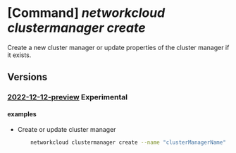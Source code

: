 # [Command] _networkcloud clustermanager create_

Create a new cluster manager or update properties of the cluster manager if it exists.

## Versions

### [2022-12-12-preview](/Resources/mgmt-plane/L3N1YnNjcmlwdGlvbnMve30vcmVzb3VyY2Vncm91cHMve30vcHJvdmlkZXJzL21pY3Jvc29mdC5uZXR3b3JrY2xvdWQvY2x1c3Rlcm1hbmFnZXJzL3t9/2022-12-12-preview.xml) **Experimental**

<!-- mgmt-plane /subscriptions/{}/resourcegroups/{}/providers/microsoft.networkcloud/clustermanagers/{} 2022-12-12-preview -->

#### examples

- Create or update cluster manager
    ```bash
        networkcloud clustermanager create --name "clusterManagerName" --location "location" --analytics-workspace-id "/subscriptions/subscriptionId/resourceGroups/resourceGroupName/providers/microsoft.operationalInsights/workspaces/logAnalyticsWorkspaceName" --fabric-controller-id "/subscriptions/subscriptionId/resourceGroups/resourceGroupName/providers/Microsoft.ManagedNetworkFabric/networkFabricControllers/fabricControllerName" --managed-resource-group-configuration name="my-managed-rg" --tags key1="myvalue1" key2="myvalue2" --resource-group "resourceGroupName"
    ```
